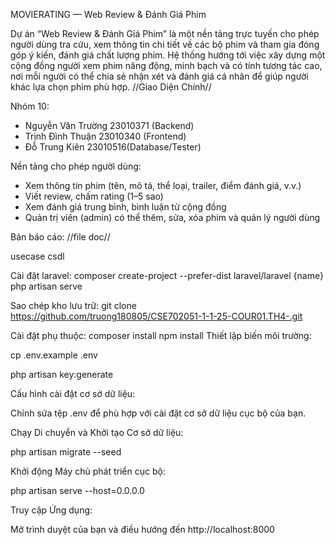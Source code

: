 MOVIERATING — Web Review & Đánh Giá Phim

Dự án “Web Review & Đánh Giá Phim” là một nền tảng trực tuyến cho phép người dùng tra cứu, xem thông tin chi tiết về các bộ phim và tham gia đóng góp ý kiến, đánh giá chất lượng phim. Hệ thống hướng tới việc xây dựng một cộng đồng người xem phim năng động, minh bạch và có tính tương tác cao, nơi mỗi người có thể chia sẻ nhận xét và đánh giá cá nhân để giúp người khác lựa chọn phim phù hợp.
//Giao Diện Chính//

Nhóm 10:
 - Nguyễn Văn Trường	23010371 (Backend)
 - Trịnh Đình Thuận	23010340 (Frontend)
 - Đỗ Trung Kiên	23010516(Database/Tester)

Nền tảng cho phép người dùng:
- Xem thông tin phim (tên, mô tả, thể loại, trailer, điểm đánh giá, v.v.)
- Viết review, chấm rating (1–5 sao)
- Xem đánh giá trung bình, bình luận từ cộng đồng
- Quản trị viên (admin) có thể thêm, sửa, xóa phim và quản lý người dùng

Bản báo cáo: //file doc//

usecase
csdl

Cài đặt laravel:
composer create-project --prefer-dist laravel/laravel {name}
php artisan serve

Sao chép kho lưu trữ:
git clone https://github.com/truong180805/CSE702051-1-1-25-COUR01.TH4-.git
 

Cài đặt phụ thuộc:
composer install
npm install
Thiết lập biến môi trường:

cp .env.example .env

php artisan key:generate

Cấu hình cài đặt cơ sở dữ liệu:

Chỉnh sửa tệp .env để phù hợp với cài đặt cơ sở dữ liệu cục bộ của bạn.

Chạy Di chuyển và Khởi tạo Cơ sở dữ liệu:

php artisan migrate --seed

Khởi động Máy chủ phát triển cục bộ:

php artisan serve --host=0.0.0.0

Truy cập Ứng dụng:

Mở trình duyệt của bạn và điều hướng đến http://localhost:8000